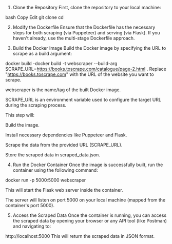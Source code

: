 1. Clone the Repository
First, clone the repository to your local machine:

bash
Copy
Edit
git clone <repository-url>
cd <repository-directory>

2. Modify the Dockerfile
Ensure that the Dockerfile has the necessary steps for both scraping (via Puppeteer) and serving (via Flask). If you haven't already, use the multi-stage Dockerfile approach.

3. Build the Docker Image
Build the Docker image by specifying the URL to scrape as a build argument:


docker build -docker build -t webscraper --build-arg SCRAPE_URL=https://books.toscrape.com/catalogue/page-2.html .
Replace "https://books.toscrape.com" with the URL of the website you want to scrape.

webscraper is the name/tag of the built Docker image.

SCRAPE_URL is an environment variable used to configure the target URL during the scraping process.

This step will:

Build the image.

Install necessary dependencies like Puppeteer and Flask.

Scrape the data from the provided URL (SCRAPE_URL).

Store the scraped data in scraped_data.json.

4. Run the Docker Container
Once the image is successfully built, run the container using the following command:

docker run -p 5000:5000 webscraper

This will start the Flask web server inside the container.

The server will listen on port 5000 on your local machine (mapped from the container's port 5000).

5. Access the Scraped Data
Once the container is running, you can access the scraped data by opening your browser or any API tool (like Postman) and navigating to:

http://localhost:5000
This will return the scraped data in JSON format.
